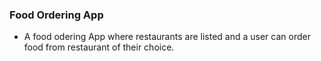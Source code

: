 ### Food Ordering App 
- A food odering App where restaurants are listed and a user can order food from restaurant of their choice.

